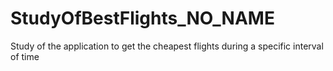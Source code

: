 # StudyOfBestFlights_NO_NAME
Study of the application to get the cheapest flights during a specific interval of time
